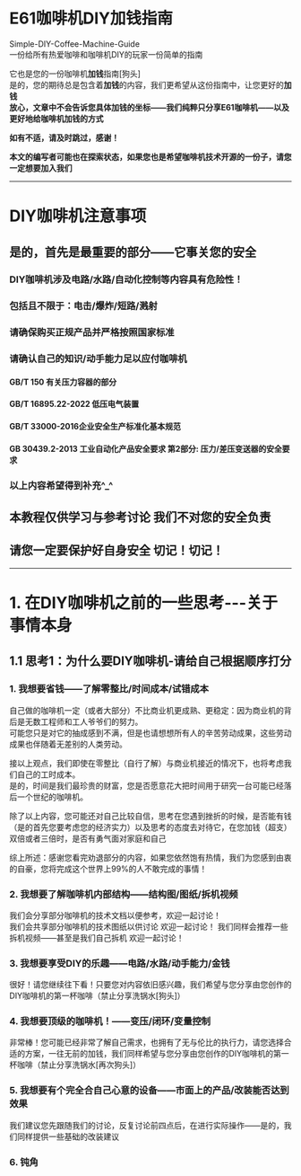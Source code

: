 # E61咖啡机DIY加钱指南  
Simple-DIY-Coffee-Machine-Guide  
一份给所有热爱咖啡和咖啡机DIY的玩家一份简单的指南  


它也是您的一份咖啡机**加钱**指南[狗头]  
是的，您的期待总是包含着**加钱**的内容，我们更希望从这份指南中，让您更好的**加钱**   
**放心，文章中不会告诉您具体加钱的坐标——我们纯粹只分享E61咖啡机——以及更好地给咖啡机加钱的方式** 


**如有不适，请及时跳过，感谢！**


**本文的编写者可能也在探索状态，如果您也是希望咖啡机技术开源的一份子，请您一定想要加入我们**

-------------------------------------------------------------------------------------------------------

# DIY咖啡机注意事项  
## 是的，首先是最重要的部分——它事关您的安全 ##
### DIY咖啡机涉及电路/水路/自动化控制等内容具有危险性！
  
### 包括且不限于：电击/爆炸/短路/溅射  

### 请确保购买正规产品并严格按照国家标准  

### 请确认自己的知识/动手能力足以应付咖啡机  

#### GB/T 150  有关压力容器的部分 

#### GB/T 16895.22-2022  低压电气装置  

#### GB/T 33000-2016企业安全生产标准化基本规范  

#### GB 30439.2-2013 工业自动化产品安全要求 第2部分: 压力/差压变送器的安全要求  

### 以上内容希望得到补充^_^

## 本教程仅供学习与参考讨论 我们不对您的安全负责

## 请您一定要保护好自身安全 切记！切记！

--------------------------------------------------------------------------------------------------------------------

# 1. 在DIY咖啡机之前的一些思考---关于事情本身
## 1.1 思考1：为什么要DIY咖啡机-请给自己根据顺序打分
### 1. 我想要省钱——了解零整比/时间成本/试错成本

自己做的咖啡机一定（或者大部分）不比商业机更成熟、更稳定：因为商业机的背后是无数工程师和工人爷爷们的努力。  
可能您只是对它的抽成感到不满，但是也请想想所有人的辛苦劳动成果，这些劳动成果也伴随着无差别的人类劳动。

接以上观点，我们即使在零整比（自行了解）与商业机接近的情况下，也将考虑我们自己的工时成本。  
是的，时间是我们最珍贵的财富，您是否愿意花大把时间用于研究一台可能已经落后一个世纪的咖啡机。

除了以上内容，您可能还对自己比较自信，思考在您遇到挫折的时候，是否能有钱（是的首先您要考虑您的经济实力）以及思考的态度去对待它，在您加钱（超支）双倍或者三倍时，是否有勇气面对家庭和自己

综上所述：感谢您看完劝退部分的内容，如果您依然饱有热情，我们为您感到由衷的自豪，您将完成这个世界上99%的人不敢完成的事情！

### 2. 我想要了解咖啡机内部结构——结构图/图纸/拆机视频

我们会分享部分咖啡机的技术文档以便参考，欢迎一起讨论！  
我们会共享部分咖啡机的技术图纸以供讨论  欢迎一起讨论！ 
我们同样会推荐一些拆机视频——甚至是我们自己拆机  欢迎一起讨论！

### 3. 我想要享受DIY的乐趣——电路/水路/动手能力/金钱

很好！请您继续往下看！只要您对内容依旧感兴趣，我们希望与您分享由您创作的DIY咖啡机的第一杯咖啡（禁止分享洗锅水[狗头]）

### 4. 我想要顶级的咖啡机！——变压/闭环/变量控制

非常棒！您可能已经非常了解自己需求，也拥有了无与伦比的执行力，请您选择合适的方案，一往无前的加钱，我们同样希望与您分享由您创作的DIY咖啡机的第一杯咖啡（禁止分享洗锅水[再次狗头]）  

### 5. 我想要有个完全合自己心意的设备——市面上的产品/改装能否达到效果

我们建议您先跟随我们的讨论，反复讨论前四点后，在进行实际操作——是的，我们同样提供一些基础的改装建议

### 6. 钝角




